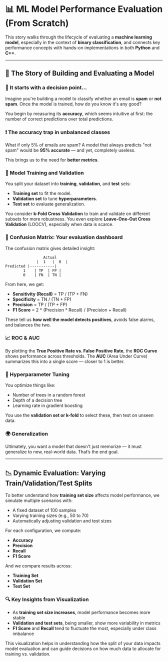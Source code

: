 # 📊 ML Model Performance Evaluation (From Scratch)

This story walks through the lifecycle of evaluating a **machine learning model**, especially in the context of **binary classification**, and connects key performance concepts with hands-on implementations in both **Python** and **C++**.

---

## 📖 The Story of Building and Evaluating a Model

### 🏁 It starts with a decision point…
Imagine you're building a model to classify whether an email is **spam** or **not spam**. Once the model is trained, how do you know it's any good?

You begin by measuring its **accuracy**, which seems intuitive at first: the number of correct predictions over total predictions.

### ❗ The accuracy trap in unbalanced classes
What if only 5% of emails are spam? A model that always predicts "not spam" would be **95% accurate** — and yet, completely useless.

This brings us to the need for **better metrics**.

### 🧪 Model Training and Validation
You split your dataset into **training**, **validation**, and **test** sets:
- **Training set** to fit the model.
- **Validation set** to tune **hyperparameters**.
- **Test set** to evaluate generalization.

You consider **k-Fold Cross Validation** to train and validate on different subsets for more robustness. You even explore **Leave-One-Out Cross Validation** (LOOCV), especially when data is scarce.

### 🧮 Confusion Matrix: Your evaluation dashboard
The confusion matrix gives detailed insight:
```
                 Actual
              |  1   |  0  |
Predicted |-----------|
        1    | TP  | FP |
        0    | FN  | TN |
```

From here, we get:
- **Sensitivity (Recall)** = TP / (TP + FN)
- **Specificity** = TN / (TN + FP)
- **Precision** = TP / (TP + FP)
- **F1 Score** = 2 * (Precision * Recall) / (Precision + Recall)

These tell us **how well the model detects positives**, avoids false alarms, and balances the two.

### 📈 ROC & AUC
By plotting the **True Positive Rate vs. False Positive Rate**, the **ROC Curve** shows performance across thresholds. The **AUC** (Area Under Curve) summarizes this into a single score — closer to 1 is better.

### 🔧 Hyperparameter Tuning
You optimize things like:
- Number of trees in a random forest
- Depth of a decision tree
- Learning rate in gradient boosting

You use the **validation set or k-fold** to select these, then test on unseen data.

### 🌍 Generalization
Ultimately, you want a model that doesn't just memorize — it must generalize to new, real-world data. That’s the end goal.

---

## 📉 Dynamic Evaluation: Varying Train/Validation/Test Splits

To better understand how **training set size** affects model performance, we simulate multiple scenarios with:
- A fixed dataset of 100 samples
- Varying training sizes (e.g., 50 to 70)
- Automatically adjusting validation and test sizes

For each configuration, we compute:
- **Accuracy**
- **Precision**
- **Recall**
- **F1 Score**

And we compare results across:
- **Training Set**
- **Validation Set**
- **Test Set**

### 🔍 Key Insights from Visualization
- As **training set size increases**, model performance becomes more stable
- **Validation and test sets**, being smaller, show more variability in metrics
- **F1 Score** and **Recall** tend to fluctuate the most, especially under class imbalance

This visualization helps in understanding how the split of your data impacts model evaluation and can guide decisions on how much data to allocate for training vs. validation.
